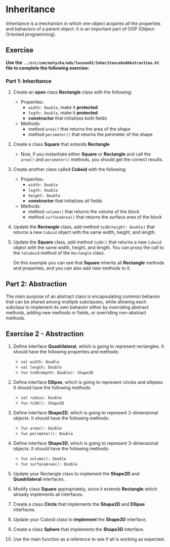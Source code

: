 # Inheritance

Inheritance is a mechanism in which one object acquires all the properties and behaviors of a parent object.
It is an important part of OOP (Object-Oriented programming).

## Exercise
**Use the `../src/com/motycka/edu/lesson03/InheritanceAndAbstraction.kt` file to complete the following exercise:**

### Part 1: Inheritance
1. Create an **open** class **Rectangle** class with the following:
    - Properties:
        - `width: Double`, make it **protected**
        - `legth: Double`, make it **protected**
        - **constructor** that initializes both fields
    - Methods:
        - method `area()` that returns the area of the shape
        - method `perimeter()` that returns the perimeter of the shape

2. Create a class **Square** that extends **Rectangle**
    - Now, if you instantiate either **Square** or **Rectangle** and call the `area()` and `perimeter()` methods, you should get the correct results.

3. Create another class called **Cuboid** with the following:
    - Properties:
        - `width: Double`
        - `legth: Double`
        - `height: Double`
        - **constructor** that initializes all fields
    - Methods:
        - method `volume()` that returns the volume of the block
        - method `surfaceArea()` that returns the surface area of the block

4. Update the **Rectangle** class, add method `to3D(height: Double)` that returns a new `Cuboid` object with the same width, height, and length.

5. Update the **Square** class, add method `to3D()` that returns a new `Cuboid` object with the same width, height, and length. You can proxy the call to the `toCuboid` method of the `Rectangle` class.

   On this example you can see that **Square** inherits all **Rectangle** methods and properties, and you can also add new methods to it.


## Part 2: Abstraction

The main purpose of an abstract class is encapsulating common behavior that can be shared among multiple subclasses,
while allowing each subclass to implement its own behavior either by overriding abstract methods,
adding new methods or fields, or overriding non-abstract methods.

## Exercise 2 - Abstraction

1. Define interface **Quadrilateral**, which is going to represent rectangles. It should have the following properties and methods:
   - `val width: Double`
   - `val length: Double`
   - `fun to3D(depth: Double): Shape3D`

2. Define interface **Ellipse**, which is going to represent circles and ellipses. It should have the following methods:
   - `val radius: Double`
   - `fun to3D(): Shape3D`

3. Define interface **Shape2D**, which is going to represent 2-dimensional objects. It should have the following methods:
   - `fun area(): Double`
   - `fun perimeter(): Double`

4. Define interface **Shape3D**, which is going to represent 3-dimensional objects. It should have the following methods:
   - `fun volume(): Double`
   - `fun surfaceArea(): Double`

5. Update your Rectangle class to implement the **Shape2D** and **Quadrilateral** interfaces.

6. Modify class **Square** appropriately, since it extends **Rectangle** which already implements all interfaces.

7. Create a class **Circle** that implements the **Shape2D** and **Ellipse** interfaces.

8. Update your Cuboid class to **implement** the **Shape3D** interface.

9. Create a class **Sphere** that implements the **Shape3D** interface.

10. Use the main function as a reference to see if all is working as expected.
